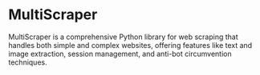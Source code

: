 # MultiScraper
MultiScraper is a comprehensive Python library for web scraping that handles both simple and complex websites, offering features like text and image extraction, session management, and anti-bot circumvention techniques.
